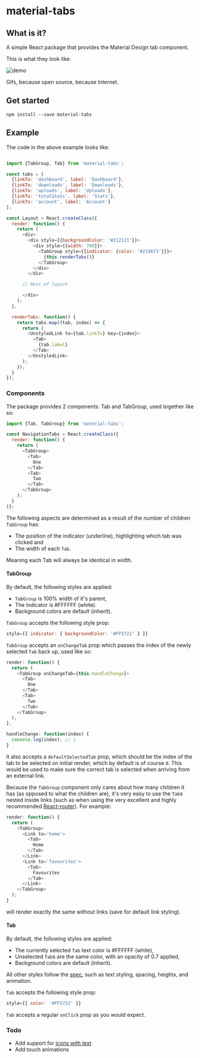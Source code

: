 # material-tabs

## What is it?


A simple React package that provides the Material Design tab component.


This is what they look like:


![demo](https://i.gyazo.com/15c7deec2213018a1e6e6fc926bcb646.gif)


Gifs, because open source, because Internet.


## Get started


```
npm install --save material-tabs
```


## Example


The code in the above example looks like:

```js

import {TabGroup, Tab} from 'material-tabs';

const tabs = [
  {linkTo: 'dashboard', label: 'Dashboard'},
  {linkTo: 'downloads', label: 'Downloads'},
  {linkTo: 'uploads', label: 'Uploads'},
  {linkTo: 'totalStats', label: 'Stats'},
  {linkTo: 'account', label: 'Account'}
];

const Layout = React.createClass({
  render: function() {
    return (
      <div>
        <div style={{backgroundColor: '#212121'}}>
          <div style={{width: 700}}>
            <TabGroup style={{indicator: {color: '#2196f3'}}}>
              {this.renderTabs()}
            </TabGroup>
          </div>
        </div>

      // Rest of layout

      </div>
    );
  },

  renderTabs: function() {
    return tabs.map((tab, index) => {
      return (
        <UnstyledLink to={tab.linkTo} key={index}>
          <Tab>
            {tab.label}
          </Tab>
        </UnstyledLink>
      );
    });
  }
});
```


### Components


The package provides 2 components: Tab and TabGroup, used together like so:

``` js
import {Tab, TabGroup} from 'material-tabs';

const NavigationTabs = React.createClass({
  render: function() {
    return (
      <TabGroup>
        <Tab>
          One
        </Tab>
        <Tab>
          Two
        </Tab>
      </TabGroup>
    );
  }
)};
```


The following aspects are determined as a result of the number of children ```TabGroup``` has:

- The position of the indicator (underline), highlighting which tab was clicked and
- The width of each ```Tab```.

Meaning each Tab will always be identical in width.


#### TabGroup


By default, the following styles are applied:

- ```TabGroup``` is 100% width of it's parent,
- The indicator is #FFFFFF (white).
- Background colors are default (inherit).

```TabGroup``` accepts the following style prop:

```js
style={{ indicator: { backgroundColor: '#FF5722' } }}
```


```TabGroup``` accepts an ```onChangeTab``` prop which passes the index of the newly selected ```Tab``` back up, used like so:


```js
render: function() {
  return (
    <TabGroup onChangeTab={this.handleChange}>
      <Tab>
        One
      </Tab>
      <Tab>
        Two
      </Tab>
    </TabGroup>
  );
},

handleChange: function(index) {
  console.log(index); // 1
}
```

It also accepts a ```defaultSelectedTab``` prop, which should be the index of the tab to be selected on initial render, which by default is of course ```0```. This would be used to make sure the correct tab is selected when arriving from an external link.


Because the ```TabGroup``` component only cares about how many children it has (as opposed to what the children are), it's very easy to use the ```Tab```s nested inside links (such as when using the very excellent and highly recommended [React-router](https://github.com/rackt/react-router)). For example:


```js
render: function() {
  return (
    <TabGroup>
      <Link to='home'>
        <Tab>
          Home
        </Tab>
      </Link>
      <Link to='favourites'>
        <Tab>
          Favourites
        </Tab>
      </Link>
    </TabGroup>
  );
}
```

will render exactly the same without links (save for default link styling).


#### Tab


By default, the following styles are applied:

- The currently selected ```Tab``` text color is #FFFFFF (white),
- Unselected ```Tab```s are the same color, with an opacity of 0.7 applied,
- Background colors are default (inherit).

All other styles follow the [spec](https://www.google.com/design/spec/components/tabs.html#tabs-specs), such as text styling, spacing, heights, and animation.

```Tab``` accepts the following style prop:

```js
style={{ color: '#FF5722' }}
```


```Tab``` accepts a regular ```onClick``` prop as you would expect.


### Todo
- Add support for [icons with text](https://www.google.com/design/spec/components/tabs.html#tabs-specs)
- Add touch animations
